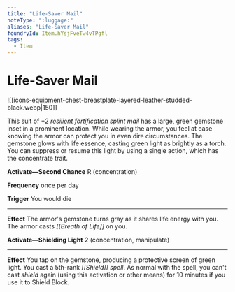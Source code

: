 ```yaml
---
title: "Life-Saver Mail"
noteType: ":luggage:"
aliases: "Life-Saver Mail"
foundryId: Item.hYsjFveTw4vTPgfl
tags:
  - Item
---
```


# Life-Saver Mail
![[icons-equipment-chest-breastplate-layered-leather-studded-black.webp|150]]

This suit of +2 _resilient fortification splint mail_ has a large, green gemstone inset in a prominent location. While wearing the armor, you feel at ease knowing the armor can protect you in even dire circumstances. The gemstone glows with life essence, casting green light as brightly as a torch. You can suppress or resume this light by using a single action, which has the concentrate trait.

**Activate—Second Chance** R (concentration)

**Frequency** once per day

**Trigger** You would die

* * *

**Effect** The armor's gemstone turns gray as it shares life energy with you. The armor casts _[[Breath of Life]]_ on you.

**Activate—Shielding Light** 2 (concentration, manipulate)

* * *

**Effect** You tap on the gemstone, producing a protective screen of green light. You cast a 5th-rank _[[Shield]] spell_. As normal with the spell, you can't cast _shield_ again (using this activation or other means) for 10 minutes if you use it to Shield Block.
